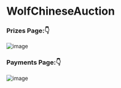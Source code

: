 # WolfChineseAuction

### Prizes Page:👇

![image](https://user-images.githubusercontent.com/39950157/148655786-3406e13c-63e0-403c-ac63-890ff697a9ca.png)


### Payments Page:👇

![image](https://user-images.githubusercontent.com/39950157/148660065-4acc7edd-e04d-4943-b9fd-6265e3e0cba6.png)
